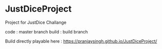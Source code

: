# JustDiceProject

Project for JustDice Challange

code : master branch
build : build branch

Build directly playable here : https://pranjaysingh.github.io/JustDiceProject/
